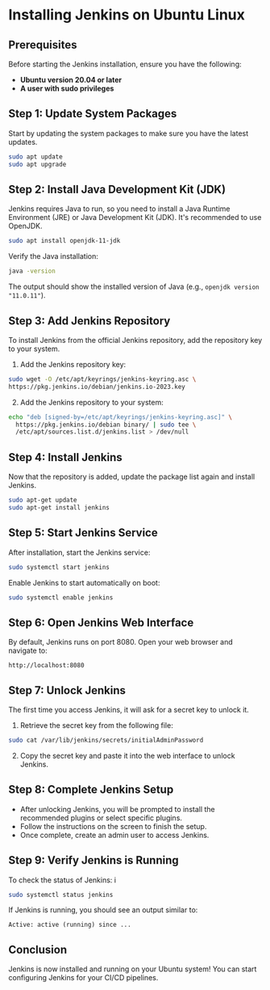
# Installing Jenkins on Ubuntu Linux

## Prerequisites
Before starting the Jenkins installation, ensure you have the following:
- **Ubuntu version 20.04 or later**
- **A user with sudo privileges**

## Step 1: Update System Packages
Start by updating the system packages to make sure you have the latest updates.

```bash
sudo apt update
sudo apt upgrade
```

## Step 2: Install Java Development Kit (JDK)
Jenkins requires Java to run, so you need to install a Java Runtime Environment (JRE) or Java Development Kit (JDK). It's recommended to use OpenJDK.

```bash
sudo apt install openjdk-11-jdk
```

Verify the Java installation:

```bash
java -version
```

The output should show the installed version of Java (e.g., `openjdk version "11.0.11"`).

## Step 3: Add Jenkins Repository
To install Jenkins from the official Jenkins repository, add the repository key to your system.

1. Add the Jenkins repository key:

```bash
sudo wget -O /etc/apt/keyrings/jenkins-keyring.asc \
https://pkg.jenkins.io/debian/jenkins.io-2023.key
```

2. Add the Jenkins repository to your system:

```bash
echo "deb [signed-by=/etc/apt/keyrings/jenkins-keyring.asc]" \
  https://pkg.jenkins.io/debian binary/ | sudo tee \
  /etc/apt/sources.list.d/jenkins.list > /dev/null
```

## Step 4: Install Jenkins
Now that the repository is added, update the package list again and install Jenkins.

```bash
sudo apt-get update
sudo apt-get install jenkins
```

## Step 5: Start Jenkins Service
After installation, start the Jenkins service:

```bash
sudo systemctl start jenkins
```

Enable Jenkins to start automatically on boot:

```bash
sudo systemctl enable jenkins
```

## Step 6: Open Jenkins Web Interface
By default, Jenkins runs on port 8080. Open your web browser and navigate to:

```
http://localhost:8080
```

## Step 7: Unlock Jenkins
The first time you access Jenkins, it will ask for a secret key to unlock it.

1. Retrieve the secret key from the following file:

```bash
sudo cat /var/lib/jenkins/secrets/initialAdminPassword
```

2. Copy the secret key and paste it into the web interface to unlock Jenkins.

## Step 8: Complete Jenkins Setup
- After unlocking Jenkins, you will be prompted to install the recommended plugins or select specific plugins.
- Follow the instructions on the screen to finish the setup.
- Once complete, create an admin user to access Jenkins.

## Step 9: Verify Jenkins is Running
To check the status of Jenkins:
i
```bash
sudo systemctl status jenkins
```

If Jenkins is running, you should see an output similar to:

```
Active: active (running) since ...
```

## Conclusion
Jenkins is now installed and running on your Ubuntu system! You can start configuring Jenkins for your CI/CD pipelines.
